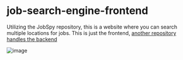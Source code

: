 # job-search-engine-frontend
Utilizing the JobSpy repository, this is a website where you can search multiple locations for jobs. This is just the frontend, [another repository handles the backend](https://github.com/ebarr10/job-search-engine-backend)


![image](https://github.com/user-attachments/assets/5644fa4c-db9f-4171-9a5d-2c5469017a50)
